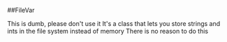 ##FileVar

This is dumb, please don't use it
It's a class that lets you store strings and ints in the file system instead of memory
There is no reason to do this

